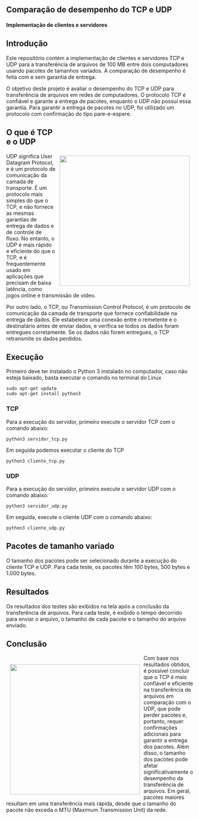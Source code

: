 ## Comparação de desempenho do TCP e UDP
#### Implementação de clientes e servidores

## Introdução

Este repositório contém a implementação de clientes e servidores TCP e UDP para a transferência de arquivos de 100 MB entre dois computadores usando pacotes de tamanhos variados. A comparação de desempenho é feita com e sem garantia de entrega.

O objetivo deste projeto é avaliar o desempenho do TCP e UDP para transferência de arquivos em redes de computadores. O protocolo TCP é confiável e garante a entrega de pacotes, enquanto o UDP não possui essa garantia. Para garantir a entrega de pacotes no UDP, foi utilizado um protocolo com confirmação do tipo pare-e-espere.

<img src="https://www.cyberghostvpn.com/privacyhub/wp-content/uploads/2022/04/1tcpvsudp7.gif" style="width:350px; float: right; margin: 90px 10px 10px 10px;">

## O que é TCP e o UDP

UDP significa User Datagram Protocol, e é um protocolo de comunicação da camada de transporte. É um protocolo mais simples do que o TCP, e não fornece as mesmas garantias de entrega de dados e de controle de fluxo. No entanto, o UDP é mais rápido e eficiente do que o TCP, e é frequentemente usado em aplicações que precisam de baixa latência, como jogos online e transmissão de vídeo.


Por outro lado, o TCP, ou Transmission Control Protocol, é um protocolo de comunicação da camada de transporte que fornece confiabilidade na entrega de dados. Ele estabelece uma conexão entre o remetente e o destinatário antes de enviar dados, e verifica se todos os dados foram entregues corretamente. Se os dados não forem entregues, o TCP retransmite os dados perdidos.

## Execução

Primeiro deve ter instalado o Python 3 instalado no computador, caso não esteja baixado, basta executar o comando no terminal do Linux

```
sudo apt-get update
sudo apt-get install python3
```

### TCP

Para a execução do servidor, primeiro execute o servidor TCP com o comando abaixo:

```
python3 servidor_tcp.py
```

Em seguida podemos executar o cliente do TCP

```
python3 cliente_tcp.py
```

### UDP

Para a execução do servidor, primeiro execute o servidor UDP com o comando abaixo:

```
python3 servidor_udp.py
```

Em seguida, execute o cliente UDP com o comando abaixo:

```
python3 cliente_udp.py 
```

## Pacotes de tamanho variado

O tamanho dos pacotes pode ser selecionado durante a execução do cliente TCP e UDP. Para cada teste, os pacotes têm 100 bytes, 500 bytes e 1.000 bytes.

## Resultados

Os resultados dos testes são exibidos na tela após a conclusão da transferência de arquivos. Para cada teste, é exibido o tempo decorrido para enviar o arquivo, o tamanho de cada pacote e o tamanho do arquivo enviado.

## Conclusão
<img src="https://pbs.twimg.com/media/E3thRQzVEAQ6yTy.jpg:large" style="width:350px; float: left; margin: 25px 10px 10px 10px;">

Com base nos resultados obtidos, é possível concluir que o TCP é mais confiável e eficiente na transferência de arquivos em comparação com o UDP, que pode perder pacotes e, portanto, requer confirmações adicionais para garantir a entrega dos pacotes. Além disso, o tamanho dos pacotes pode afetar significativamente o desempenho da transferência de arquivos. Em geral, pacotes maiores resultam em uma transferência mais rápida, desde que o tamanho do pacote não exceda o MTU (Maximum Transmission Unit) da rede.
